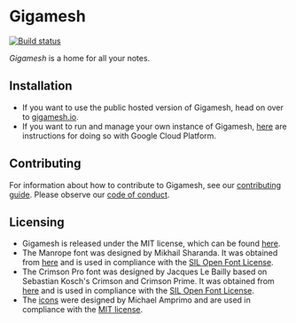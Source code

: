 # Gigamesh

[![Build status](https://github.com/stepchowfun/gigamesh/workflows/Continuous%20integration/badge.svg?branch=master)](https://github.com/stepchowfun/gigamesh/actions?query=branch%3Amaster)

_Gigamesh_ is a home for all your notes.

## Installation

- If you want to use the public hosted version of Gigamesh, head on over to [gigamesh.io](https://www.gigamesh.io/).
- If you want to run and manage your own instance of Gigamesh, [here](https://github.com/stepchowfun/gigamesh/blob/master/INSTALLATION.md) are instructions for doing so with Google Cloud Platform.

## Contributing

For information about how to contribute to Gigamesh, see our [contributing guide](https://github.com/stepchowfun/gigamesh/blob/master/CONTRIBUTING.md). Please observe our [code of conduct](https://github.com/stepchowfun/gigamesh/blob/master/CODE_OF_CONDUCT.md).

## Licensing

- Gigamesh is released under the MIT license, which can be found [here](https://github.com/stepchowfun/gigamesh/blob/master/LICENSE.md).
- The Manrope font was designed by Mikhail Sharanda. It was obtained from [here](https://github.com/sharanda/manrope) and is used in compliance with the [SIL Open Font License](https://scripts.sil.org/cms/scripts/page.php?site_id=nrsi&id=OFL).
- The Crimson Pro font was designed by Jacques Le Bailly based on Sebastian Kosch's Crimson and Crimson Prime. It was obtained from [here](https://github.com/Fonthausen/CrimsonPro) and is used in compliance with the [SIL Open Font License](https://github.com/Fonthausen/CrimsonPro/blob/master/OFL.txt).
- The [icons](https://jam-icons.com/) were designed by Michael Amprimo and are used in compliance with the [MIT license](https://github.com/michaelampr/jam/blob/master/LICENSE).
